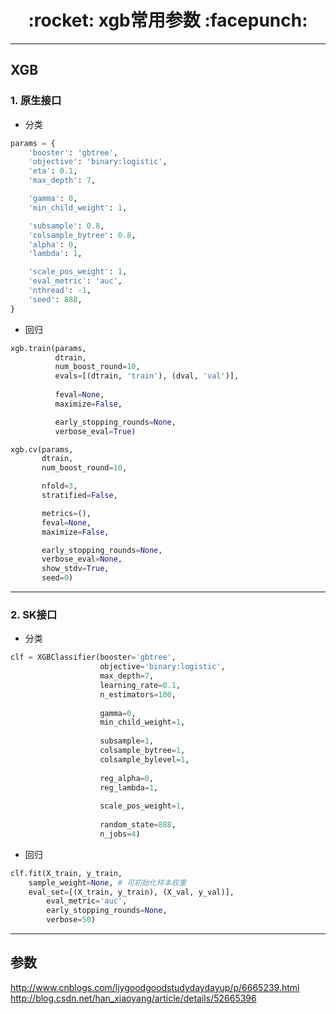 <h1 align = "center">:rocket: xgb常用参数 :facepunch:</h1>

---
## XGB
### 1. 原生接口
- 分类
```python
params = {
    'booster': 'gbtree',
    'objective': 'binary:logistic',
    'eta': 0.1,
    'max_depth': 7,

    'gamma': 0,
    'min_child_weight': 1,

    'subsample': 0.8,
    'colsample_bytree': 0.8,
    'alpha': 0,
    'lambda': 1,

    'scale_pos_weight': 1,
    'eval_metric': 'auc',
    'nthread': -1,
    'seed': 888,
}
```
- 回归
```python
xgb.train(params,
          dtrain,
          num_boost_round=10,
          evals=[(dtrain, 'train'), (dval, 'val')],
          
          feval=None,
          maximize=False,

          early_stopping_rounds=None,
          verbose_eval=True)

xgb.cv(params,
       dtrain,
       num_boost_round=10,

       nfold=3,
       stratified=False,

       metrics=(),
       feval=None,
       maximize=False,

       early_stopping_rounds=None,
       verbose_eval=None,
       show_stdv=True,
       seed=0)
```
---
### 2. SK接口
- 分类
```python
clf = XGBClassifier(booster='gbtree', 
                    objective='binary:logistic', 
                    max_depth=7, 
                    learning_rate=0.1, 
                    n_estimators=100, 
                    
                    gamma=0, 
                    min_child_weight=1, 
                    
                    subsample=1, 
                    colsample_bytree=1, 
                    colsample_bylevel=1, 
                    
                    reg_alpha=0, 
                    reg_lambda=1, 
										
                    scale_pos_weight=1, 
      
                    random_state=888, 
                    n_jobs=4)
```
- 回归
```python
clf.fit(X_train, y_train, 
	sample_weight=None, # 可初始化样本权重
	eval_set=[(X_train, y_train), (X_val, y_val)], 
        eval_metric='auc', 
        early_stopping_rounds=None, 
        verbose=50)
```
---
## 参数 
http://www.cnblogs.com/ljygoodgoodstudydaydayup/p/6665239.html
http://blog.csdn.net/han_xiaoyang/article/details/52665396
